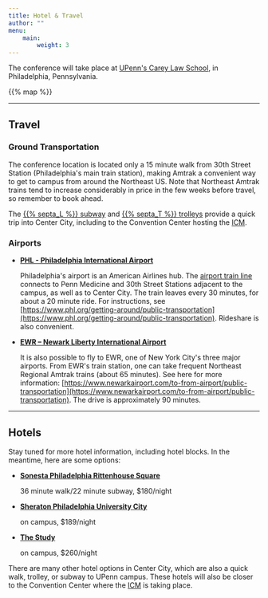 ```yaml
---
title: Hotel & Travel
author: ""
menu:
    main:
        weight: 3
---
```


The conference will take place at [UPenn's Carey Law School](https://www.law.upenn.edu/), in Philadelphia, Pennsylvania.

{{% map %}}

---

## Travel

### Ground Transportation

The conference location is located only a 15 minute walk from 30th Street Station (Philadelphia's main train station), making Amtrak a convenient way to get to campus from around the Northeast US.
Note that Northeast Amtrak trains tend to increase considerably in price in the few weeks before travel, so remember to book ahead.

The [{{% septa_L %}} subway](https://www.septa.org/schedules/L1) and [{{% septa_T %}} trolleys](https://www.septa.org/schedules/T) provide a quick trip into Center City, including to the Convention Center hosting the [ICM](https://www.icm2026.org/).

### Airports

- **[PHL - Philadelphia International Airport](https://www.phl.org/)**

    Philadelphia's airport is an American Airlines hub.
    The [airport train line](https://www.septa.org/schedules/AIR) connects to Penn Medicine and 30th Street Stations adjacent to the campus, as well as to Center City. The train leaves every 30 minutes, for about a 20 minute ride. For instructions, see [https://www.phl.org/getting-around/public-transportation](https://www.phl.org/getting-around/public-transportation).
    Rideshare is also convenient.

- **[EWR – Newark Liberty International Airport](https://www.newarkairport.com/)**

    It is also possible to fly to EWR, one of New York City's three major airports. From EWR's train station, one can take frequent Northeast Regional Amtrak trains (about 65 minutes). See here for more information: [https://www.newarkairport.com/to-from-airport/public-transportation](https://www.newarkairport.com/to-from-airport/public-transportation). The drive is approximately 90 minutes.

---

## Hotels

Stay tuned for more hotel information, including hotel blocks.
In the meantime, here are some options:

- **[Sonesta Philadelphia Rittenhouse Square](https://www.sonesta.com/sonesta-hotels-resorts/pa/philadelphia/sonesta-philadelphia-rittenhouse-square)**

    36 minute walk/22 minute subway, $180/night

- **[Sheraton Philadelphia University City](https://www.marriott.com/en-us/hotels/phlus-sheraton-philadelphia-university-city-hotel/overview/)**

    on campus, $189/night

- **[The Study](https://www.thestudyatuniversitycity.com/)**

    on campus, $260/night

There are many other hotel options in Center City, which are also a quick walk, trolley, or subway to UPenn campus.
These hotels will also be closer to the Convention Center where the [ICM](https://icm2026.org/) is taking place.

